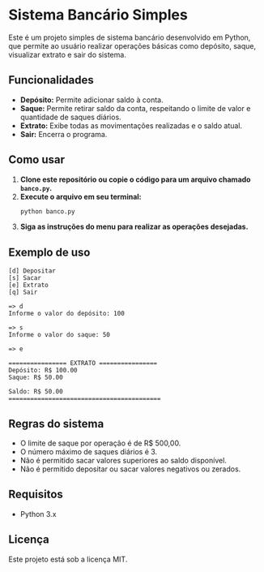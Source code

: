 # Sistema Bancário Simples

Este é um projeto simples de sistema bancário desenvolvido em Python, que permite ao usuário realizar operações básicas como depósito, saque, visualizar extrato e sair do sistema.

## Funcionalidades

- **Depósito:** Permite adicionar saldo à conta.
- **Saque:** Permite retirar saldo da conta, respeitando o limite de valor e quantidade de saques diários.
- **Extrato:** Exibe todas as movimentações realizadas e o saldo atual.
- **Sair:** Encerra o programa.

## Como usar

1. **Clone este repositório ou copie o código para um arquivo chamado `banco.py`.**
2. **Execute o arquivo em seu terminal:**
   ```bash
   python banco.py
   ```
3. **Siga as instruções do menu para realizar as operações desejadas.**

## Exemplo de uso

```
[d] Depositar
[s] Sacar
[e] Extrato
[q] Sair

=> d
Informe o valor do depósito: 100

=> s
Informe o valor do saque: 50

=> e

================ EXTRATO ================
Depósito: R$ 100.00
Saque: R$ 50.00

Saldo: R$ 50.00
==========================================
```

## Regras do sistema

- O limite de saque por operação é de R$ 500,00.
- O número máximo de saques diários é 3.
- Não é permitido sacar valores superiores ao saldo disponível.
- Não é permitido depositar ou sacar valores negativos ou zerados.

## Requisitos

- Python 3.x

## Licença

Este projeto está sob a licença MIT.
